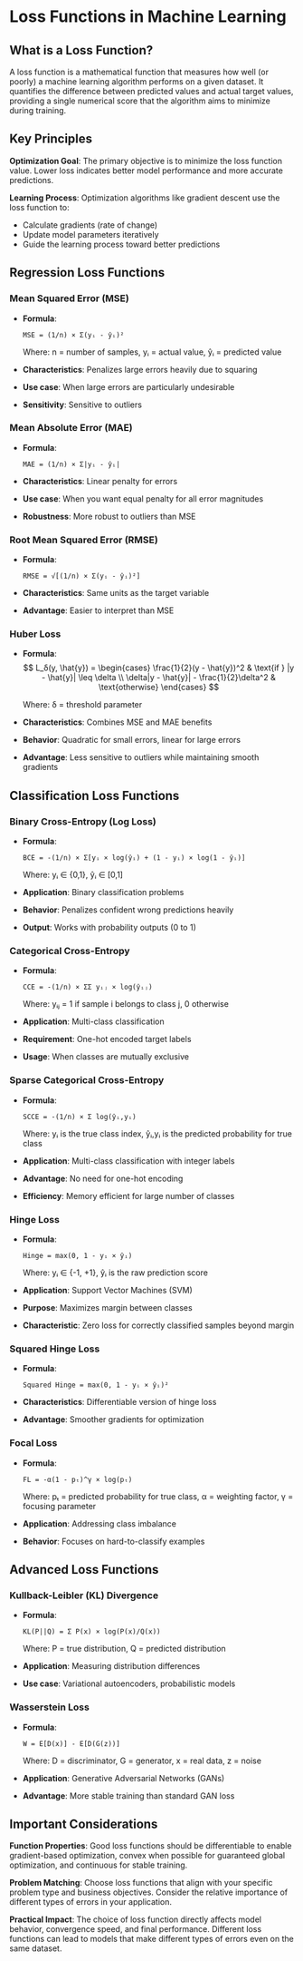# Loss Functions in Machine Learning

## What is a Loss Function?

A loss function is a mathematical function that measures how well (or poorly) a machine learning algorithm performs on a given dataset. It quantifies the difference between predicted values and actual target values, providing a single numerical score that the algorithm aims to minimize during training.

## Key Principles

**Optimization Goal**: The primary objective is to minimize the loss function value. Lower loss indicates better model performance and more accurate predictions.

**Learning Process**: Optimization algorithms like gradient descent use the loss function to:

- Calculate gradients (rate of change)
- Update model parameters iteratively
- Guide the learning process toward better predictions

## Regression Loss Functions

### Mean Squared Error (MSE)

- **Formula**:
    
    ```
    MSE = (1/n) × Σ(yᵢ - ŷᵢ)²
    ```
    
    Where: n = number of samples, yᵢ = actual value, ŷᵢ = predicted value
- **Characteristics**: Penalizes large errors heavily due to squaring
- **Use case**: When large errors are particularly undesirable
- **Sensitivity**: Sensitive to outliers

### Mean Absolute Error (MAE)

- **Formula**:
    
    ```
    MAE = (1/n) × Σ|yᵢ - ŷᵢ|
    ```
    
- **Characteristics**: Linear penalty for errors
- **Use case**: When you want equal penalty for all error magnitudes
- **Robustness**: More robust to outliers than MSE

### Root Mean Squared Error (RMSE)

- **Formula**:
    
    ```
    RMSE = √[(1/n) × Σ(yᵢ - ŷᵢ)²]
    ```
    
- **Characteristics**: Same units as the target variable
- **Advantage**: Easier to interpret than MSE

### Huber Loss

- **Formula**:
    $$
L_δ(y, \hat{y}) = \begin{cases} 
\frac{1}{2}(y - \hat{y})^2 & \text{if } |y - \hat{y}| \leq \delta \\
\delta|y - \hat{y}| - \frac{1}{2}\delta^2 & \text{otherwise}
\end{cases}
$$

    
    Where: δ = threshold parameter
- **Characteristics**: Combines MSE and MAE benefits
- **Behavior**: Quadratic for small errors, linear for large errors
- **Advantage**: Less sensitive to outliers while maintaining smooth gradients

## Classification Loss Functions

### Binary Cross-Entropy (Log Loss)

- **Formula**:
    
    ```
    BCE = -(1/n) × Σ[yᵢ × log(ŷᵢ) + (1 - yᵢ) × log(1 - ŷᵢ)]
    ```
    
    Where: yᵢ ∈ {0,1}, ŷᵢ ∈ [0,1]
- **Application**: Binary classification problems
- **Behavior**: Penalizes confident wrong predictions heavily
- **Output**: Works with probability outputs (0 to 1)

### Categorical Cross-Entropy

- **Formula**:
    
    ```
    CCE = -(1/n) × ΣΣ yᵢⱼ × log(ŷᵢⱼ)
    ```
    
    Where: yᵢⱼ = 1 if sample i belongs to class j, 0 otherwise
- **Application**: Multi-class classification
- **Requirement**: One-hot encoded target labels
- **Usage**: When classes are mutually exclusive

### Sparse Categorical Cross-Entropy

- **Formula**:
    
    ```
    SCCE = -(1/n) × Σ log(ŷᵢ,yᵢ)
    ```
    
    Where: yᵢ is the true class index, ŷᵢ,yᵢ is the predicted probability for true class
- **Application**: Multi-class classification with integer labels
- **Advantage**: No need for one-hot encoding
- **Efficiency**: Memory efficient for large number of classes

### Hinge Loss

- **Formula**:
    
    ```
    Hinge = max(0, 1 - yᵢ × ŷᵢ)
    ```
    
    Where: yᵢ ∈ {-1, +1}, ŷᵢ is the raw prediction score
- **Application**: Support Vector Machines (SVM)
- **Purpose**: Maximizes margin between classes
- **Characteristic**: Zero loss for correctly classified samples beyond margin

### Squared Hinge Loss

- **Formula**:
    
    ```
    Squared Hinge = max(0, 1 - yᵢ × ŷᵢ)²
    ```
    
- **Characteristics**: Differentiable version of hinge loss
- **Advantage**: Smoother gradients for optimization

### Focal Loss

- **Formula**:
    
    ```
    FL = -α(1 - pₜ)^γ × log(pₜ)
    ```
    
    Where: pₜ = predicted probability for true class, α = weighting factor, γ = focusing parameter
- **Application**: Addressing class imbalance
- **Behavior**: Focuses on hard-to-classify examples

## Advanced Loss Functions

### Kullback-Leibler (KL) Divergence

- **Formula**:
    
    ```
    KL(P||Q) = Σ P(x) × log(P(x)/Q(x))
    ```
    
    Where: P = true distribution, Q = predicted distribution
- **Application**: Measuring distribution differences
- **Use case**: Variational autoencoders, probabilistic models

### Wasserstein Loss

- **Formula**:
    
    ```
    W = E[D(x)] - E[D(G(z))]
    ```
    
    Where: D = discriminator, G = generator, x = real data, z = noise
- **Application**: Generative Adversarial Networks (GANs)
- **Advantage**: More stable training than standard GAN loss

## Important Considerations

**Function Properties**: Good loss functions should be differentiable to enable gradient-based optimization, convex when possible for guaranteed global optimization, and continuous for stable training.

**Problem Matching**: Choose loss functions that align with your specific problem type and business objectives. Consider the relative importance of different types of errors in your application.

**Practical Impact**: The choice of loss function directly affects model behavior, convergence speed, and final performance. Different loss functions can lead to models that make different types of errors even on the same dataset.